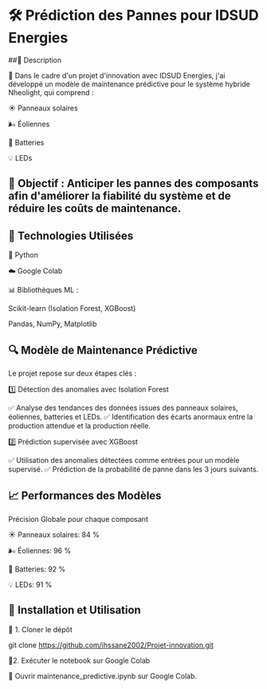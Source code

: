 # 🛠️ Prédiction des Pannes pour IDSUD Energies

##📌 Description

🚀 Dans le cadre d'un projet d'innovation avec IDSUD Energies, j'ai développé un modèle de maintenance prédictive pour le système hybride Nheolight, qui comprend :

☀️ Panneaux solaires

🌬️ Éoliennes

🔋 Batteries

💡 LEDs

## 🎯 Objectif : Anticiper les pannes des composants afin d'améliorer la fiabilité du système et de réduire les coûts de maintenance.

## 🔧 Technologies Utilisées

🐍 Python

☁️ Google Colab

📊 Bibliothèques ML :

Scikit-learn (Isolation Forest, XGBoost)

Pandas, NumPy, Matplotlib

## 🔍 Modèle de Maintenance Prédictive

Le projet repose sur deux étapes clés :

1️⃣ Détection des anomalies avec Isolation Forest

✅ Analyse des tendances des données issues des panneaux solaires, éoliennes, batteries et LEDs.
✅ Identification des écarts anormaux entre la production attendue et la production réelle.

2️⃣ Prédiction supervisée avec XGBoost

✅ Utilisation des anomalies détectées comme entrées pour un modèle supervisé.
✅ Prédiction de la probabilité de panne dans les 3 jours suivants.

## 📈 Performances des Modèles

Précision Globale pour chaque composant

☀️ Panneaux solaires: 84 %

🌬️ Éoliennes: 96 %

🔋 Batteries: 92 %

💡 LEDs: 91 %

## 🚀 Installation et Utilisation

🔹 1. Cloner le dépôt

git clone https://github.com/ihssane2002/Projet-innovation.git 


🔹2. Exécuter le notebook sur Google Colab

📂 Ouvrir maintenance_predictive.ipynb sur Google Colab.

